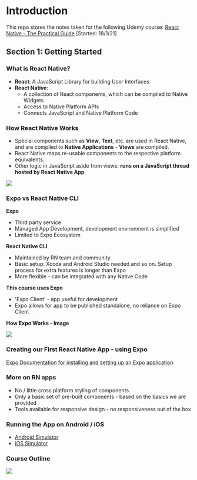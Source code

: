 # Introduction

This repo stores the notes taken for the following Udemy course: [React Native - The Practical Guide](https://www.udemy.com/course/react-native-the-practical-guide) [Started: 18/1/21]

## Section 1: Getting Started

### What is React Native?

- **React**: A JavaScript Library for building User Interfaces
- **React Native**:
  - A collection of React components, which can be compiled to Native Widgets
  - Access to Native Platform APIs
  - Connects JavaScript and Native Platform Code

### How React Native Works

- Special components such as **View**, **Text**, etc. are used in React Native, and are compiled to **Native Applications** - **Views** are compiled.
- React Native maps re-usable components to the respective platform equivalents.
- Other logic in JavaScript aside from views: **runs on a JavaScript thread hosted by React Native App**

![](https://snipboard.io/7jdGlC.jpg)

### Expo vs React Native CLI

**Expo**

- Third party service 
- Managed App Development, development environment is simplified
- Limited to Expo Ecosystem

**React Native CLI**

- Maintained by RN team and community
- Basic setup: Xcode and Android Studio needed and so on. Setup process for extra features is longer than Expo
- More flexible - can be integrated with any Native Code

**This course uses Expo**

- 'Expo Client' - app useful for development
- Expo allows for app to be published standalone, no reliance on Expo Client

**How Expo Works - Image**

![](https://snipboard.io/Jjapof.jpg)

### Creating our First React Native App - using Expo

[Expo Documentation for installing and setting up an Expo application](https://docs.expo.io/get-started/installation/)

### More on RN apps 

- No / little cross platform styling of components
- Only a basic set of pre-built components - based on the basics we are provided
- Tools available for responsive design - no responsiveness out of the box

### Running the App on Android / iOS

- [Android Simulator](https://docs.expo.io/workflow/android-studio-emulator/)
- [iOS Simulator](https://docs.expo.io/workflow/ios-simulator/)

### Course Outline 

![](https://snipboard.io/HwR4uQ.jpg)